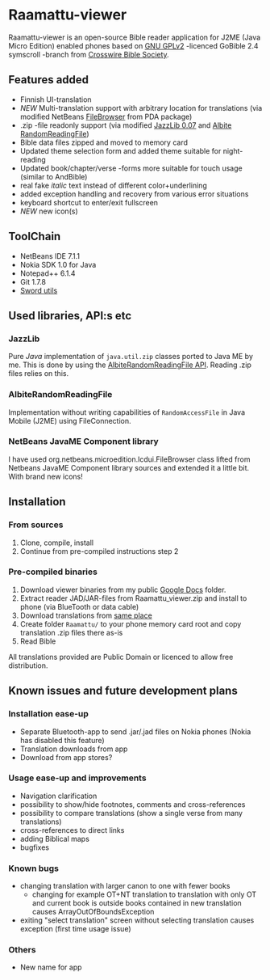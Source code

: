 Raamattu-viewer
===============
Raamattu-viewer is an open-source Bible reader application for J2ME (Java Micro Edition) enabled phones based
on [GNU GPLv2][1] -licenced GoBible 2.4 symscroll -branch from [Crosswire Bible Society][2].

Features added
--------------
*   Finnish UI-translation
*   *NEW* Multi-translation support with arbitrary location for translations (via modified NetBeans [FileBrowser][netBns] from PDA package)
*   .zip -file readonly support (via modified [JazzLib 0.07][3] and [Albite RandomReadingFile][4])
*   Bible data files zipped and moved to memory card
*   Updated theme selection form and added theme suitable for night-reading
*   Updated book/chapter/verse -forms more suitable for touch usage (similar to AndBible)
*   real fake *italic* text instead of different color+underlining
*   added exception handling and recovery from various error situations
*   keyboard shortcut to enter/exit fullscreen
*   *NEW* new icon(s)

ToolChain
---------
*    NetBeans IDE 7.1.1
*    Nokia SDK 1.0 for Java
*    Notepad++ 6.1.4
*    Git 1.7.8
*    [Sword utils][5]

Used libraries, API:s etc
-------------------------
### JazzLib
Pure *Java* implementation of `java.util.zip` classes ported to Java ME by me. This is done by using the [AlbiteRandomReadingFile API][4]. Reading .zip files relies on this.

### AlbiteRandomReadingFile
Implementation without writing capabilities of `RandomAccessFile` in Java Mobile (J2ME) using FileConnection.

### NetBeans JavaME Component library
I have used org.netbeans.microedition.lcdui.FileBrowser class lifted from Netbeans JavaME Component library sources and extended it a little bit. With brand new icons!

Installation
------------
### From sources
1. Clone, compile, install
2. Continue from pre-compiled instructions step 2

### Pre-compiled binaries
1. Download viewer binaries from my public [Google Docs][gDocs] folder.
2. Extract reader JAD/JAR-files from Raamattu_viewer.zip and install to phone (via BlueTooth or data cable)
3. Download translations from [same place][gDocs]
4. Create folder `Raamattu/` to your phone memory card root and copy translation .zip files there as-is
5. Read Bible

All translations provided are Public Domain or licenced to allow free distribution.

Known issues and future development plans
-----------------------------------------
### Installation ease-up
*   Separate Bluetooth-app to send .jar/.jad files on Nokia phones (Nokia has disabled this feature)
*   Translation downloads from app
*   Download from app stores?

### Usage ease-up and improvements
*   Navigation clarification
*   possibility to show/hide footnotes, comments and cross-references
*   possibility to compare translations (show a single verse from many translations)
*   cross-references to direct links
*   adding Biblical maps
*   bugfixes

### Known bugs
*   changing translation with larger canon to one with fewer books
    - changing for example OT+NT translation to translation with only OT and current book is outside books contained in new translation causes ArrayOutOfBoundsException
*   exiting "select translation" screen without selecting translation causes exception (first time usage issue)

### Others
*   New name for app

[1]: http://www.gnu.org/licenses/old-licenses/gpl-2.0.txt 
[2]: http://www.crosswire.org/gobible/newpage/index.jsp
[3]: http://jazzlib.sourceforge.net/
[4]: https://github.com/dumbledore/AlbiteRandomReadingFile
[5]: https://crosswire.org/svn/sword/trunk/
[gDocs]: https://docs.google.com/folder/d/0B82abpkursG5eEVFNjEzc1VpdVE/edit
[netBns]: http://wiki.netbeans.org/JavaMEComponent_MELibrary